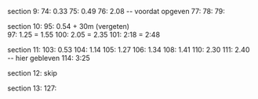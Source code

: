 section 9:
74: 0.33
75: 0.49
76: 2.08 -- voordat opgeven
77: 
78: 
79: 

section 10:
95: 0.54 + 30m (vergeten)  
97: 1.25 = 1.55
100: 2.05 = 2.35
101: 2:18 = 2:48

section 11:
103: 0.53
104: 1.14
105: 1.27
106: 1.34
108: 1.41
110: 2.30
111: 2.40 -- hier gebleven
114: 3:25

section 12:
    skip

section 13:
127: 